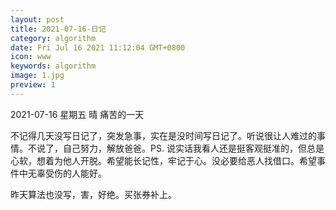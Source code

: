 ```yaml
---
layout: post
title: 2021-07-16-日记
category: algorithm
date: Fri Jul 16 2021 11:12:04 GMT+0800
icon: www
keywords: algorithm
image: 1.jpg
preview: 1
---
```

2021-07-16 星期五 晴 痛苦的一天

不记得几天没写日记了，突发急事，实在是没时间写日记了。听说很让人难过的事情。不说了，自己努力，解放爸爸。PS. 说实话我看人还是挺客观挺准的，但总是心软，想着为他人开脱。希望能长记性，牢记于心。没必要给恶人找借口。希望事件中无辜受伤的人能好。

昨天算法也没写，害，好绝。买张券补上。
